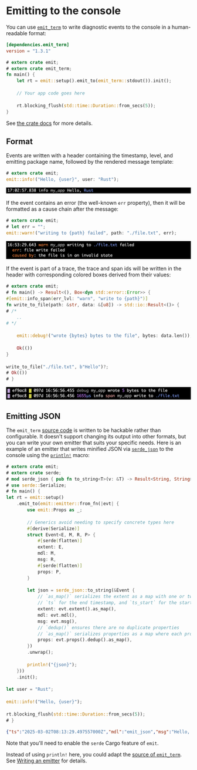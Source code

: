 # Emitting to the console

You can use [`emit_term`](https://docs.rs/emit_term/1.3.1/emit_term/index.html) to write diagnostic events to the console in a human-readable format:

```toml
[dependencies.emit_term]
version = "1.3.1"
```

```rust
# extern crate emit;
# extern crate emit_term;
fn main() {
    let rt = emit::setup().emit_to(emit_term::stdout()).init();

    // Your app code goes here

    rt.blocking_flush(std::time::Duration::from_secs(5));
}
```

See [the crate docs](https://docs.rs/emit_term/1.3.1/emit_term/index.html) for more details.

## Format

Events are written with a header containing the timestamp, level, and emitting package name, followed by the rendered message template:

```rust
# extern crate emit;
emit::info!("Hello, {user}", user: "Rust");
```

![`emit_term` output for the above program](../asset/term-log.png)

If the event contains an error (the well-known `err` property), then it will be formatted as a cause chain after the message:

```rust
# extern crate emit;
# let err = "";
emit::warn!("writing to {path} failed", path: "./file.txt", err);
```

![`emit_term` output for the above program](../asset/term-err.png)

If the event is part of a trace, the trace and span ids will be written in the header with corresponding colored boxes derived from their values:

```rust
# extern crate emit;
# fn main() -> Result<(), Box<dyn std::error::Error>> {
#[emit::info_span(err_lvl: "warn", "write to {path}")]
fn write_to_file(path: &str, data: &[u8]) -> std::io::Result<()> {
# /*
    ..
# */

    emit::debug!("wrote {bytes} bytes to the file", bytes: data.len());

    Ok(())
}

write_to_file("./file.txt", b"Hello")?;
# Ok(())
# }
```

![`emit_term` output for the above program](../asset/term-span.png)

## Emitting JSON

The `emit_term` [source code](https://github.com/emit-rs/emit/blob/main/emitter/term/src/lib.rs) is written to be hackable rather than configurable. It doesn't support changing its output into other formats, but you can write your own emitter that suits your specific needs. Here is an example of an emitter that writes minified JSON via [`serde_json`](docs.rs/serde_json) to the console using the [`println!`](https://doc.rust-lang.org/std/macro.println.html) macro:

```rust
# extern crate emit;
# extern crate serde;
# mod serde_json { pub fn to_string<T>(v: &T) -> Result<String, String> { Ok("".into()) } }
# use serde::Serialize;
# fn main() {
let rt = emit::setup()
    .emit_to(emit::emitter::from_fn(|evt| {
        use emit::Props as _;

        // Generics avoid needing to specify concrete types here
        #[derive(Serialize)]
        struct Event<E, M, R, P> {
            #[serde(flatten)]
            extent: E,
            mdl: M,
            msg: R,
            #[serde(flatten)]
            props: P,
        }

        let json = serde_json::to_string(&Event {
            // `as_map()` serializes the extent as a map with one or two keys:
            // `ts` for the end timestamp, and `ts_start` for the start, if there is one
            extent: evt.extent().as_map(),
            mdl: evt.mdl(),
            msg: evt.msg(),
            // `dedup()` ensures there are no duplicate properties
            // `as_map()` serializes properties as a map where each property is a key-value pair
            props: evt.props().dedup().as_map(),
        })
        .unwrap();

        println!("{json}");
    }))
    .init();

let user = "Rust";

emit::info!("Hello, {user}");

rt.blocking_flush(std::time::Duration::from_secs(5));
# }
```

```json
{"ts":"2025-03-02T08:13:29.497557000Z","mdl":"emit_json","msg":"Hello, Rust","lvl":"info","user":"Rust"}
```

Note that you'll need to enable the `serde` Cargo feature of `emit`.

Instead of using `println!` here, you could adapt the [source of `emit_term`](https://github.com/emit-rs/emit/blob/main/emitter/term/src/lib.rs). See [Writing an emitter](../for-developers/writing-an-emitter.md) for details.
